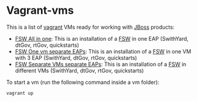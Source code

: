 Vagrant-vms
====================================

This is a list of [vagrant] VMs ready for working with [JBoss] products:

* [FSW All in one](fsw-all-in-one): This is an installation of a [FSW] in one EAP (SwithYard, dtGov, rtGov, quickstarts)
* [FSW One vm separate EAPs](jboss-fsw-one-vm-separate-eaps): This is an installation of a [FSW] in one VM with 3 EAP (SwithYard, dtGov, rtGov, quickstarts)
* [FSW Separate VMs separate EAPs](jboss-fsw-separate-vm-separate-eaps): This is an installation of a [FSW] in different VMs (SwithYard, dtGov, rtGov, quickstarts)

To start a vm (run the following command inside a vm folder):

```sh
vagrant up
```

[vagrant]:http://www.vagrantup.com
[packer]:http://packer.io
[JBoss]:http://www.jboss.org/products
[FSW]:http://www.jboss.org/products/fsw.html

